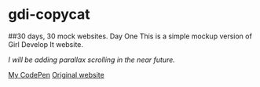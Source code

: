 # gdi-copycat

##30 days, 30 mock websites. Day One
This is a simple mockup version of Girl Develop It website. 


*I will be adding parallax scrolling in the near future.*

[My CodePen](http://codepen.io/morgan-ashley/pen/BzRyvE)
[Original website]( https://www.girldevelopit.com)
